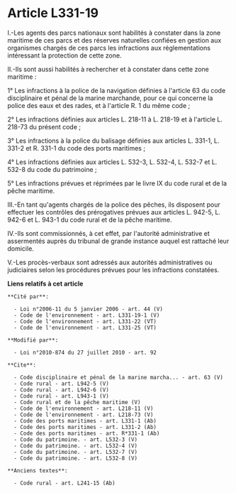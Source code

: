 # Article L331-19

I.-Les agents des parcs nationaux sont habilités à constater dans la zone maritime de ces parcs et des réserves naturelles
confiées en gestion aux organismes chargés de ces parcs les infractions aux réglementations intéressant la protection de
cette zone. 

II.-Ils sont aussi habilités à rechercher et à constater dans cette zone maritime : 

1° Les infractions à la police de la navigation définies à l'article 63 du code disciplinaire et pénal de la marine
marchande, pour ce qui concerne la police des eaux et des rades, et à l'article R. 1 du même code ; 

2° Les infractions définies aux articles L. 218-11 à L. 218-19 et à l'article L. 218-73 du présent code ; 

3° Les infractions à la police du balisage définies aux articles L. 331-1, L. 331-2 et R. 331-1 du code des ports
maritimes ; 

4° Les infractions définies aux articles L. 532-3, L. 532-4, L. 532-7 et L. 532-8 du code du patrimoine ; 

5° Les infractions prévues et réprimées par le livre IX du code rural et de la pêche maritime. 

III.-En tant qu'agents chargés de la police des pêches, ils disposent pour effectuer les contrôles des prérogatives prévues
aux articles L. 942-5, L. 942-6 et L. 943-1 du code rural et de la pêche maritime. 

IV.-Ils sont commissionnés, à cet effet, par l'autorité administrative et assermentés auprès du tribunal de grande instance
auquel est rattaché leur domicile. 

V.-Les procès-verbaux sont adressés aux autorités administratives ou judiciaires selon les procédures prévues pour les
infractions constatées.

**Liens relatifs à cet article**

	**Cité par**:

	  - Loi n°2006-11 du 5 janvier 2006 - art. 44 (V)
	  - Code de l'environnement - art. L331-19-1 (V)
	  - Code de l'environnement - art. L331-22 (VT)
	  - Code de l'environnement - art. L331-25 (VT)

	**Modifié par**:

	  - Loi n°2010-874 du 27 juillet 2010 - art. 92

	**Cite**:

	  - Code disciplinaire et pénal de la marine marcha... - art. 63 (V)
	  - Code rural - art. L942-5 (V)
	  - Code rural - art. L942-6 (V)
	  - Code rural - art. L943-1 (V)
	  - Code rural et de la pêche maritime (V)
	  - Code de l'environnement - art. L218-11 (V)
	  - Code de l'environnement - art. L218-73 (V)
	  - Code des ports maritimes - art. L331-1 (Ab)
	  - Code des ports maritimes - art. L331-2 (Ab)
	  - Code des ports maritimes - art. R*331-1 (Ab)
	  - Code du patrimoine. - art. L532-3 (V)
	  - Code du patrimoine. - art. L532-4 (V)
	  - Code du patrimoine. - art. L532-7 (V)
	  - Code du patrimoine. - art. L532-8 (V)

	**Anciens textes**:

	  - Code rural - art. L241-15 (Ab)
